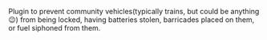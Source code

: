 Plugin to prevent community vehicles(typically trains, but could be anything 😉) from being locked, having batteries stolen, barricades placed on them, or fuel siphoned from them.